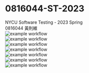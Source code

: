 # 0816044-ST-2023
NYCU Software Testing - 2023 Spring  
0816044 黃則維  
![example workflow](https://github.com/benny12312311/0816044-ST-2023/actions/workflows/github-actions-demo.yml/badge.svg)  
![example workflow](https://github.com/benny12312311/0816044-ST-2023/actions/workflows/Lab01-CI.yml/badge.svg)   
![example workflow](https://github.com/benny12312311/0816044-ST-2023/actions/workflows/Lab02-CI.yml/badge.svg)     
![example workflow](https://github.com/benny12312311/0816044-ST-2023/actions/workflows/Lab03-CI.yml/badge.svg)     
![example workflow](https://github.com/benny12312311/0816044-ST-2023/actions/workflows/Lab04-CI.yml/badge.svg)     
![example workflow](https://github.com/benny12312311/0816044-ST-2023/actions/workflows/Midterm-CI.yml/badge.svg)  
![example workflow](https://github.com/benny12312311/0816044-ST-2023/actions/workflows/Lab05-CI.yml/badge.svg)  

